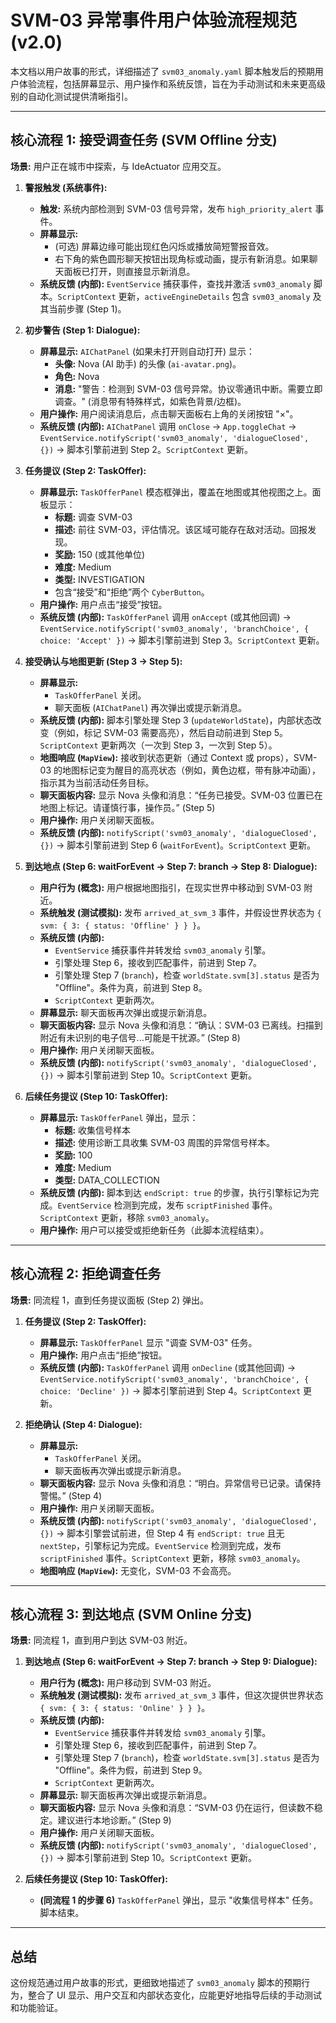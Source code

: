 # SVM-03 异常事件用户体验流程规范 (v2.0)

本文档以用户故事的形式，详细描述了 `svm03_anomaly.yaml` 脚本触发后的预期用户体验流程，包括屏幕显示、用户操作和系统反馈，旨在为手动测试和未来更高级别的自动化测试提供清晰指引。

---

## 核心流程 1: 接受调查任务 (SVM Offline 分支)

**场景:** 用户正在城市中探索，与 IdeActuator 应用交互。

1.  **警报触发 (系统事件):**
    *   **触发:** 系统内部检测到 SVM-03 信号异常，发布 `high_priority_alert` 事件。
    *   **屏幕显示:**
        *   (可选) 屏幕边缘可能出现红色闪烁或播放简短警报音效。
        *   右下角的紫色圆形聊天按钮出现角标或动画，提示有新消息。如果聊天面板已打开，则直接显示新消息。
    *   **系统反馈 (内部):** `EventService` 捕获事件，查找并激活 `svm03_anomaly` 脚本。`ScriptContext` 更新，`activeEngineDetails` 包含 `svm03_anomaly` 及其当前步骤 (Step 1)。

2.  **初步警告 (Step 1: Dialogue):**
    *   **屏幕显示:** `AIChatPanel` (如果未打开则自动打开) 显示：
        *   **头像:** Nova (AI 助手) 的头像 (`ai-avatar.png`)。
        *   **角色:** Nova
        *   **消息:** "警告：检测到 SVM-03 信号异常。协议零通讯中断。需要立即调查。" (消息带有特殊样式，如紫色背景/边框)。
    *   **用户操作:** 用户阅读消息后，点击聊天面板右上角的关闭按钮 "×"。
    *   **系统反馈 (内部):** `AIChatPanel` 调用 `onClose` -> `App.toggleChat` -> `EventService.notifyScript('svm03_anomaly', 'dialogueClosed', {})` -> 脚本引擎前进到 Step 2。`ScriptContext` 更新。

3.  **任务提议 (Step 2: TaskOffer):**
    *   **屏幕显示:** `TaskOfferPanel` 模态框弹出，覆盖在地图或其他视图之上。面板显示：
        *   **标题:** 调查 SVM-03
        *   **描述:** 前往 SVM-03，评估情况。该区域可能存在敌对活动。回报发现。
        *   **奖励:** 150 (或其他单位)
        *   **难度:** Medium
        *   **类型:** INVESTIGATION
        *   包含“接受”和“拒绝”两个 `CyberButton`。
    *   **用户操作:** 用户点击“接受”按钮。
    *   **系统反馈 (内部):** `TaskOfferPanel` 调用 `onAccept` (或其他回调) -> `EventService.notifyScript('svm03_anomaly', 'branchChoice', { choice: 'Accept' })` -> 脚本引擎前进到 Step 3。`ScriptContext` 更新。

4.  **接受确认与地图更新 (Step 3 -> Step 5):**
    *   **屏幕显示:**
        *   `TaskOfferPanel` 关闭。
        *   聊天面板 (`AIChatPanel`) 再次弹出或提示新消息。
    *   **系统反馈 (内部):** 脚本引擎处理 Step 3 (`updateWorldState`)，内部状态改变（例如，标记 SVM-03 需要高亮），然后自动前进到 Step 5。`ScriptContext` 更新两次（一次到 Step 3，一次到 Step 5）。
    *   **地图响应 (`MapView`):** 接收到状态更新（通过 Context 或 props），SVM-03 的地图标记变为醒目的高亮状态（例如，黄色边框，带有脉冲动画），指示其为当前活动任务目标。
    *   **聊天面板内容:** 显示 Nova 头像和消息：“任务已接受。SVM-03 位置已在地图上标记。请谨慎行事，操作员。” (Step 5)
    *   **用户操作:** 用户关闭聊天面板。
    *   **系统反馈 (内部):** `notifyScript('svm03_anomaly', 'dialogueClosed', {})` -> 脚本引擎前进到 Step 6 (`waitForEvent`)。`ScriptContext` 更新。

5.  **到达地点 (Step 6: waitForEvent -> Step 7: branch -> Step 8: Dialogue):**
    *   **用户行为 (概念):** 用户根据地图指引，在现实世界中移动到 SVM-03 附近。
    *   **系统触发 (测试模拟):** 发布 `arrived_at_svm_3` 事件，并假设世界状态为 `{ svm: { 3: { status: 'Offline' } } }`。
    *   **系统反馈 (内部):**
        *   `EventService` 捕获事件并转发给 `svm03_anomaly` 引擎。
        *   引擎处理 Step 6，接收到匹配事件，前进到 Step 7。
        *   引擎处理 Step 7 (`branch`)，检查 `worldState.svm[3].status` 是否为 "Offline"。条件为真，前进到 Step 8。
        *   `ScriptContext` 更新两次。
    *   **屏幕显示:** 聊天面板再次弹出或提示新消息。
    *   **聊天面板内容:** 显示 Nova 头像和消息：“确认：SVM-03 已离线。扫描到附近有未识别的电子信号...可能是干扰源。” (Step 8)
    *   **用户操作:** 用户关闭聊天面板。
    *   **系统反馈 (内部):** `notifyScript('svm03_anomaly', 'dialogueClosed', {})` -> 脚本引擎前进到 Step 10。`ScriptContext` 更新。

6.  **后续任务提议 (Step 10: TaskOffer):**
    *   **屏幕显示:** `TaskOfferPanel` 弹出，显示：
        *   **标题:** 收集信号样本
        *   **描述:** 使用诊断工具收集 SVM-03 周围的异常信号样本。
        *   **奖励:** 100
        *   **难度:** Medium
        *   **类型:** DATA_COLLECTION
    *   **系统反馈 (内部):** 脚本到达 `endScript: true` 的步骤，执行引擎标记为完成。`EventService` 检测到完成，发布 `scriptFinished` 事件。`ScriptContext` 更新，移除 `svm03_anomaly`。
    *   **用户操作:** 用户可以接受或拒绝新任务（此脚本流程结束）。

---

## 核心流程 2: 拒绝调查任务

**场景:** 同流程 1，直到任务提议面板 (Step 2) 弹出。

1.  **任务提议 (Step 2: TaskOffer):**
    *   **屏幕显示:** `TaskOfferPanel` 显示 "调查 SVM-03" 任务。
    *   **用户操作:** 用户点击“拒绝”按钮。
    *   **系统反馈 (内部):** `TaskOfferPanel` 调用 `onDecline` (或其他回调) -> `EventService.notifyScript('svm03_anomaly', 'branchChoice', { choice: 'Decline' })` -> 脚本引擎前进到 Step 4。`ScriptContext` 更新。

2.  **拒绝确认 (Step 4: Dialogue):**
    *   **屏幕显示:**
        *   `TaskOfferPanel` 关闭。
        *   聊天面板再次弹出或提示新消息。
    *   **聊天面板内容:** 显示 Nova 头像和消息：“明白。异常信号已记录。请保持警惕。” (Step 4)
    *   **用户操作:** 用户关闭聊天面板。
    *   **系统反馈 (内部):** `notifyScript('svm03_anomaly', 'dialogueClosed', {})` -> 脚本引擎尝试前进，但 Step 4 有 `endScript: true` 且无 `nextStep`，引擎标记为完成。`EventService` 检测到完成，发布 `scriptFinished` 事件。`ScriptContext` 更新，移除 `svm03_anomaly`。
    *   **地图响应 (`MapView`):** 无变化，SVM-03 不会高亮。

---

## 核心流程 3: 到达地点 (SVM Online 分支)

**场景:** 同流程 1，直到用户到达 SVM-03 附近。

1.  **到达地点 (Step 6: waitForEvent -> Step 7: branch -> Step 9: Dialogue):**
    *   **用户行为 (概念):** 用户移动到 SVM-03 附近。
    *   **系统触发 (测试模拟):** 发布 `arrived_at_svm_3` 事件，但这次提供世界状态 `{ svm: { 3: { status: 'Online' } } }`。
    *   **系统反馈 (内部):**
        *   `EventService` 捕获事件并转发给 `svm03_anomaly` 引擎。
        *   引擎处理 Step 6，接收到匹配事件，前进到 Step 7。
        *   引擎处理 Step 7 (`branch`)，检查 `worldState.svm[3].status` 是否为 "Offline"。条件为假，前进到 Step 9。
        *   `ScriptContext` 更新两次。
    *   **屏幕显示:** 聊天面板再次弹出或提示新消息。
    *   **聊天面板内容:** 显示 Nova 头像和消息：“SVM-03 仍在运行，但读数不稳定。建议进行本地诊断。” (Step 9)
    *   **用户操作:** 用户关闭聊天面板。
    *   **系统反馈 (内部):** `notifyScript('svm03_anomaly', 'dialogueClosed', {})` -> 脚本引擎前进到 Step 10。`ScriptContext` 更新。

2.  **后续任务提议 (Step 10: TaskOffer):**
    *   **(同流程 1 的步骤 6)** `TaskOfferPanel` 弹出，显示 "收集信号样本" 任务。脚本结束。

---

## 总结

这份规范通过用户故事的形式，更细致地描述了 `svm03_anomaly` 脚本的预期行为，整合了 UI 显示、用户交互和内部状态变化，应能更好地指导后续的手动测试和功能验证。
